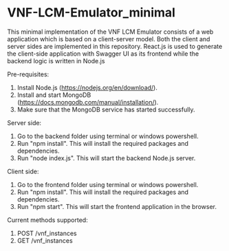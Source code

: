 # VNF-LCM-Emulator_minimal

This minimal implementation of the VNF LCM Emulator consists of a web application which is based on a client-server model. Both the client and server sides are implemented in this repository.
React.js is used to generate the client-side application with Swagger UI as its frontend while the backend logic is written in Node.js

Pre-requisites:
1. Install Node.js (https://nodejs.org/en/download/).
2. Install and start MongoDB (https://docs.mongodb.com/manual/installation/).
3. Make sure that the MongoDB service has started successfully. 

Server side:
1. Go to the backend folder using terminal or windows powershell.
2. Run "npm install". This will install the required packages and dependencies.
3. Run "node index.js". This will start the backend Node.js server.

Client side:
1. Go to the frontend folder using terminal or windows powershell.
2. Run "npm install". This will install the required packages and dependencies.
3. Run "npm start". This will start the frontend application in the browser.

Current methods supported:
1. POST /vnf_instances
2. GET /vnf_instances
